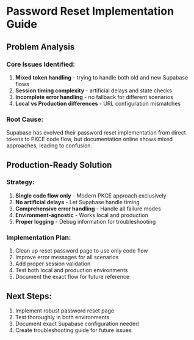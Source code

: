 # Password Reset Implementation Guide

## Problem Analysis

### Core Issues Identified:
1. **Mixed token handling** - trying to handle both old and new Supabase flows
2. **Session timing complexity** - artificial delays and state checks
3. **Incomplete error handling** - no fallback for different scenarios
4. **Local vs Production differences** - URL configuration mismatches

### Root Cause:
Supabase has evolved their password reset implementation from direct tokens to PKCE code flow, but documentation online shows mixed approaches, leading to confusion.

## Production-Ready Solution

### Strategy:
1. **Single code flow only** - Modern PKCE approach exclusively
2. **No artificial delays** - Let Supabase handle timing
3. **Comprehensive error handling** - Handle all failure modes
4. **Environment-agnostic** - Works local and production
5. **Proper logging** - Debug information for troubleshooting

### Implementation Plan:
1. Clean up reset password page to use only code flow
2. Improve error messages for all scenarios
3. Add proper session validation
4. Test both local and production environments
5. Document the exact flow for future reference

## Next Steps:
1. Implement robust password reset page
2. Test thoroughly in both environments
3. Document exact Supabase configuration needed
4. Create troubleshooting guide for future issues
